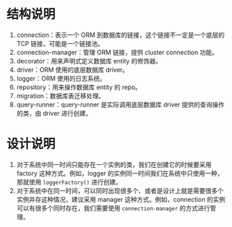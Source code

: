 # 结构说明

1. connection：表示一个 ORM 到数据库的链接，这个链接不一定是一个底层的 TCP 链接，可能是一个链接池。
1. connection-manager：管理 ORM 链接，提供 cluster connection 功能。
1. decorator：用来声明式定义数据库 entity 的修饰器。
1. driver：ORM 使用的底层数据库 driver。
1. logger：ORM 使用的日志系统。
1. repository：用来操作数据库 entity 的 repo。
1. migration：数据库表迁移处理。
1. query-runner：query-runner 是实际调用底层数据库 driver 提供的查询操作的类，由 driver 进行创建。

# 设计说明

1. 对于系统中同一时间只能存在一个实例的类，我们在创建它的时候要采用 factory 这种方式。例如，logger 的实例同一时间我们在系统中只使用一种，那就使用 `loggerFactory()` 进行创建。
1. 对于系统中在同一时间，可以同时出现很多个、或者是设计上就是需要很多个实例并存这种情况，建议采用 manager 这种方式。例如，connection 的实例可以有很多个同时存在，我们需要使用 `connection-manager` 的方式进行管理。
